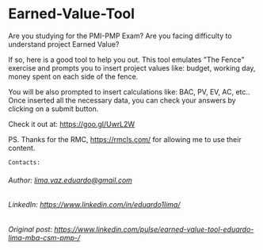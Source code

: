 # Earned-Value-Tool

Are you studying for the PMI-PMP Exam? Are you facing difficulty to understand project Earned Value?

If so, here is a good tool to help you out. This tool emulates "The Fence" exercise and prompts you to insert project values like: budget, working day, money spent on each side of the fence.

You will be also prompted to insert calculations like: BAC, PV, EV, AC, etc.. Once inserted all the necessary data, you can check your answers by clicking on a submit button. 

Check it out at: https://goo.gl/UwrL2W

PS. Thanks for the RMC, https://rmcls.com/ for allowing me to use their content.


```
Contacts:
```
###### Author:        lima.vaz.eduardo@gmail.com ######
###### LinkedIn:      https://www.linkedin.com/in/eduardo1lima/ ######
###### Original post: https://www.linkedin.com/pulse/earned-value-tool-eduardo-lima-mba-csm-pmp-/ ######
